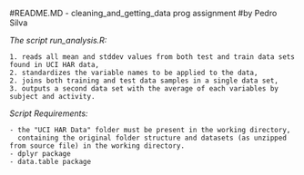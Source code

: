 #README.MD - cleaning_and_getting_data prog assignment
#by Pedro Silva


*The script run_analysis.R:*

	1. reads all mean and stddev values from both test and train data sets found in UCI HAR data, 
	2. standardizes the variable names to be applied to the data, 
	2. joins both training and test data samples in a single data set, 
	3. outputs a second data set with the average of each variables by subject and activity.

*Script Requirements:*

	- the "UCI HAR Data" folder must be present in the working directory, 
	  containing the original folder structure and datasets (as unzipped from source file) in the working directory.
	- dplyr package
	- data.table package
